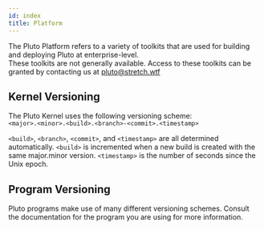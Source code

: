```yaml
---
id: index
title: Platform
---
```


The Pluto Platform refers to a variety of toolkits that are used for building and deploying Pluto at enterprise-level.  
These toolkits are not generally available. Access to these toolkits can be granted by contacting us at [pluto@stretch.wtf](mailto:pluto.stretch.wtf)

## Kernel Versioning
The Pluto Kernel uses the following versioning scheme:  
`<major>.<minor>.<build>.<branch>-<commit>.<timestamp>`  

`<build>`, `<branch>`, `<commit>`, and `<timestamp>` are all determined automatically. `<build>` is incremented when a new build is created with the same major.minor version. `<timestamp>` is the number of seconds since the Unix epoch.

## Program Versioning
Pluto programs make use of many different versioning schemes. Consult the documentation for the program you are using for more information.